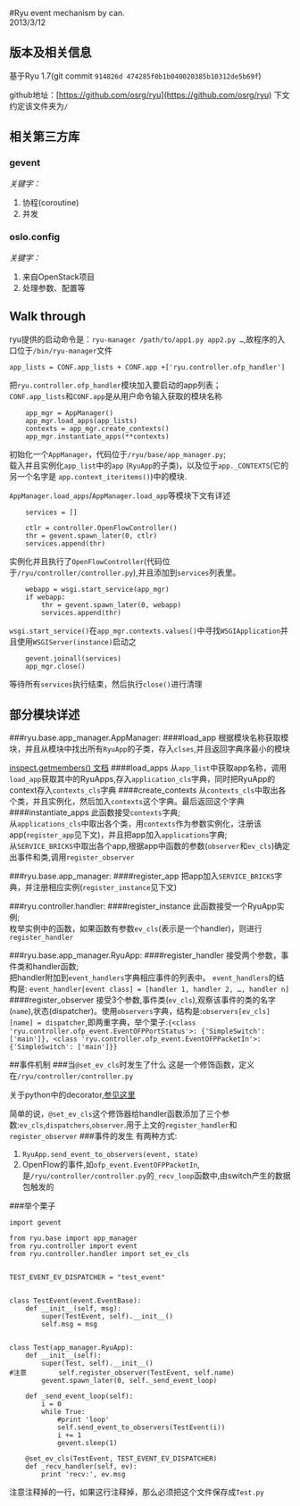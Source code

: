 #Ryu event mechanism
by can.  
2013/3/12


## 版本及相关信息

基于Ryu 1.7(git commit `914826d 474285f0b1b040020385b10312de5b69f`)

github地址：[https://github.com/osrg/ryu](https://github.com/osrg/ryu) 下文约定该文件夹为`/`

## 相关第三方库
### gevent
*关键字：*  

1. 协程(coroutine)  
2. 并发

### oslo.config
*关键字：*

1. 来自OpenStack项目
2. 处理参数、配置等


## Walk through
ryu提供的启动命令是：`ryu-manager /path/to/app1.py app2.py …`,故程序的入口位于`/bin/ryu-manager`文件

```
app_lists = CONF.app_lists + CONF.app +['ryu.controller.ofp_handler']
```  

把`ryu.controller.ofp_handler`模块加入要启动的app列表；  
`CONF.app_lists`和`CONF.app`是从用户命令输入获取的模块名称

```
    app_mgr = AppManager()
    app_mgr.load_apps(app_lists)
    contexts = app_mgr.create_contexts()
    app_mgr.instantiate_apps(**contexts)
```
初始化一个`AppManager`，代码位于`/ryu/base/app_manager.py`;  
载入并且实例化`app_list`中的`app` (`RyuApp`的子类)，以及位于`app._CONTEXTS`(它的另一个名字是 `app.context_iteritems()`)中的模块.

`AppManager.load_apps`/`AppManager.load_app`等模块下文有详述

```
    services = []

    ctlr = controller.OpenFlowController()
    thr = gevent.spawn_later(0, ctlr)
    services.append(thr)
```

实例化并且执行了`OpenFlowController`(代码位于`/ryu/controller/controller.py`),并且添加到`services`列表里。

```
    webapp = wsgi.start_service(app_mgr)
    if webapp:
        thr = gevent.spawn_later(0, webapp)
        services.append(thr)
```
`wsgi.start_service()`在`app_mgr.contexts.values()`中寻找`WSGIApplication`并且使用`WSGIServer(instance)`启动之

```
    gevent.joinall(services)
    app_mgr.close()
```
等待所有`services`执行结束，然后执行`close()`进行清理

## 部分模块详述

###ryu.base.app_manager.AppManager:
####load_app
根据模块名称获取模块，并且从模块中找出所有`RyuApp`的子类，存入`clses`,并且返回字典序最小的模块

[inspect.getmembers() 文档](http://docs.python.org/2/library/inspect.html#inspect.getmembers)
####load_apps
从`app_list`中获取app名称，调用`load_app`获取其中的RyuApps,存入`application_cls`字典，同时把RyuApp的context存入`contexts_cls`字典
####create_contexts
从`contexts_cls`中取出各个类，并且实例化，然后加入`contexts`这个字典。最后返回这个字典
####instantiate_apps
此函数接受`contexts`字典;  
从`applications_cls`中取出各个类，用`contexts`作为参数实例化，注册该app(`register_app`见下文)，并且把app加入`applications`字典;  
从`SERVICE_BRICKS`中取出各个app,根据app中函数的参数(`observer`和`ev_cls`)确定出事件和类,调用`register_observer`

###ryu.base.app_manager:
####register_app
把app加入`SERVICE_BRICKS`字典，并注册相应实例(`register_instance`见下文)

###ryu.controller.handler:
####register_instance
此函数接受一个RyuApp实例;  
枚举实例中的函数，如果函数有参数`ev_cls`(表示是一个handler)，则进行`register_handler`

###ryu.base.app_manager.RyuApp:
####register_handler
接受两个参数，事件类和handler函数;  
把handler附加到`event_handlers`字典相应事件的列表中。
`event_handlers`的结构是: `event_handler[event class] = [handler 1, handler 2, …, handler n]`
####register_observer
接受3个参数,事件类(`ev_cls`),观察该事件的类的名字(`name`),状态(dispatcher)。使用`observers`字典，结构是:`observers[ev_cls][name] = dispatcher`,即两重字典，举个栗子:`{<class 'ryu.controller.ofp_event.EventOFPPortStatus'>: {'SimpleSwitch': ['main']}, <class 'ryu.controller.ofp_event.EventOFPPacketIn'>: {'SimpleSwitch': ['main']}}`

##事件机制
###当`@set_ev_cls`时发生了什么
这是一个修饰函数，定义在`/ryu/controller/controller.py`  

关于python中的decorator,[参见这里](http://stackoverflow.com/questions/739654/understanding-python-decorators)  

简单的说，`@set_ev_cls`这个修饰器给handler函数添加了三个参数:`ev_cls`,`dispatchers`,`observer`.用于上文的`register_handler`和`register_observer`
###事件的发生
有两种方式:

1. `RyuApp.send_event_to_observers(event, state)`
2. OpenFlow的事件,如`ofp_event.EventOFPPacketIn`,是`/ryu/controller/controller.py`的`_recv_loop`函数中,由switch产生的数据包触发的

###举个栗子
```
import gevent

from ryu.base import app_manager
from ryu.controller import event
from ryu.controller.handler import set_ev_cls


TEST_EVENT_EV_DISPATCHER = "test_event"


class TestEvent(event.EventBase):
    def __init__(self, msg):
        super(TestEvent, self).__init__()
        self.msg = msg


class Test(app_manager.RyuApp):
    def __init__(self):
        super(Test, self).__init__()
#注意        self.register_observer(TestEvent, self.name)
        gevent.spawn_later(0, self._send_event_loop)

    def _send_event_loop(self):
        i = 0
        while True:
            #print 'loop'
            self.send_event_to_observers(TestEvent(i))
            i += 1
            gevent.sleep(1)

    @set_ev_cls(TestEvent, TEST_EVENT_EV_DISPATCHER)
    def _recv_handler(self, ev):
        print 'recv:', ev.msg
```

注意注释掉的一行，如果这行注释掉，那么必须把这个文件保存成`Test.py`






